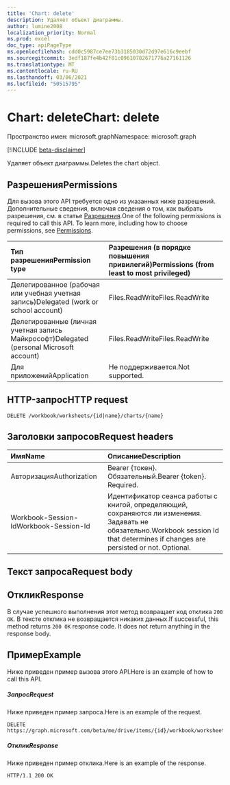 ```yaml
---
title: 'Chart: delete'
description: Удаляет объект диаграммы.
author: lumine2008
localization_priority: Normal
ms.prod: excel
doc_type: apiPageType
ms.openlocfilehash: cdd0c5987ce7ee73b3185030d72d97e616c9eebf
ms.sourcegitcommit: 3edf187fe4b42f81c09610782671776a27161126
ms.translationtype: MT
ms.contentlocale: ru-RU
ms.lasthandoff: 03/06/2021
ms.locfileid: "50515795"
---
```

# <a name="chart-delete"></a><span data-ttu-id="c0c37-103">Chart: delete</span><span class="sxs-lookup"><span data-stu-id="c0c37-103">Chart: delete</span></span>

<span data-ttu-id="c0c37-104">Пространство имен: microsoft.graph</span><span class="sxs-lookup"><span data-stu-id="c0c37-104">Namespace: microsoft.graph</span></span>

[!INCLUDE [beta-disclaimer](../../includes/beta-disclaimer.md)]

<span data-ttu-id="c0c37-105">Удаляет объект диаграммы.</span><span class="sxs-lookup"><span data-stu-id="c0c37-105">Deletes the chart object.</span></span>
## <a name="permissions"></a><span data-ttu-id="c0c37-106">Разрешения</span><span class="sxs-lookup"><span data-stu-id="c0c37-106">Permissions</span></span>
<span data-ttu-id="c0c37-p101">Для вызова этого API требуется одно из указанных ниже разрешений. Дополнительные сведения, включая сведения о том, как выбрать разрешения, см. в статье [Разрешения](/graph/permissions-reference).</span><span class="sxs-lookup"><span data-stu-id="c0c37-p101">One of the following permissions is required to call this API. To learn more, including how to choose permissions, see [Permissions](/graph/permissions-reference).</span></span>

|<span data-ttu-id="c0c37-109">Тип разрешения</span><span class="sxs-lookup"><span data-stu-id="c0c37-109">Permission type</span></span>      | <span data-ttu-id="c0c37-110">Разрешения (в порядке повышения привилегий)</span><span class="sxs-lookup"><span data-stu-id="c0c37-110">Permissions (from least to most privileged)</span></span>              |
|:--------------------|:---------------------------------------------------------|
|<span data-ttu-id="c0c37-111">Делегированное (рабочая или учебная учетная запись)</span><span class="sxs-lookup"><span data-stu-id="c0c37-111">Delegated (work or school account)</span></span> | <span data-ttu-id="c0c37-112">Files.ReadWrite</span><span class="sxs-lookup"><span data-stu-id="c0c37-112">Files.ReadWrite</span></span>    |
|<span data-ttu-id="c0c37-113">Делегированные (личная учетная запись Майкрософт)</span><span class="sxs-lookup"><span data-stu-id="c0c37-113">Delegated (personal Microsoft account)</span></span> | <span data-ttu-id="c0c37-114">Files.ReadWrite</span><span class="sxs-lookup"><span data-stu-id="c0c37-114">Files.ReadWrite</span></span>    |
|<span data-ttu-id="c0c37-115">Для приложений</span><span class="sxs-lookup"><span data-stu-id="c0c37-115">Application</span></span> | <span data-ttu-id="c0c37-116">Не поддерживается.</span><span class="sxs-lookup"><span data-stu-id="c0c37-116">Not supported.</span></span> |

## <a name="http-request"></a><span data-ttu-id="c0c37-117">HTTP-запрос</span><span class="sxs-lookup"><span data-stu-id="c0c37-117">HTTP request</span></span>
<!-- { "blockType": "ignored" } -->
```http
DELETE /workbook/worksheets/{id|name}/charts/{name}

```
## <a name="request-headers"></a><span data-ttu-id="c0c37-118">Заголовки запросов</span><span class="sxs-lookup"><span data-stu-id="c0c37-118">Request headers</span></span>
| <span data-ttu-id="c0c37-119">Имя</span><span class="sxs-lookup"><span data-stu-id="c0c37-119">Name</span></span>       | <span data-ttu-id="c0c37-120">Описание</span><span class="sxs-lookup"><span data-stu-id="c0c37-120">Description</span></span>|
|:---------------|:----------|
| <span data-ttu-id="c0c37-121">Авторизация</span><span class="sxs-lookup"><span data-stu-id="c0c37-121">Authorization</span></span>  | <span data-ttu-id="c0c37-p102">Bearer {токен}. Обязательный.</span><span class="sxs-lookup"><span data-stu-id="c0c37-p102">Bearer {token}. Required.</span></span> |
| <span data-ttu-id="c0c37-124">Workbook-Session-Id</span><span class="sxs-lookup"><span data-stu-id="c0c37-124">Workbook-Session-Id</span></span>  | <span data-ttu-id="c0c37-p103">Идентификатор сеанса работы с книгой, определяющий, сохраняются ли изменения. Задавать не обязательно.</span><span class="sxs-lookup"><span data-stu-id="c0c37-p103">Workbook session Id that determines if changes are persisted or not. Optional.</span></span>|

## <a name="request-body"></a><span data-ttu-id="c0c37-127">Текст запроса</span><span class="sxs-lookup"><span data-stu-id="c0c37-127">Request body</span></span>

## <a name="response"></a><span data-ttu-id="c0c37-128">Отклик</span><span class="sxs-lookup"><span data-stu-id="c0c37-128">Response</span></span>

<span data-ttu-id="c0c37-p104">В случае успешного выполнения этот метод возвращает код отклика `200 OK`. В тексте отклика не возвращается никаких данных.</span><span class="sxs-lookup"><span data-stu-id="c0c37-p104">If successful, this method returns `200 OK` response code. It does not return anything in the response body.</span></span>

## <a name="example"></a><span data-ttu-id="c0c37-131">Пример</span><span class="sxs-lookup"><span data-stu-id="c0c37-131">Example</span></span>
<span data-ttu-id="c0c37-132">Ниже приведен пример вызова этого API.</span><span class="sxs-lookup"><span data-stu-id="c0c37-132">Here is an example of how to call this API.</span></span>
##### <a name="request"></a><span data-ttu-id="c0c37-133">Запрос</span><span class="sxs-lookup"><span data-stu-id="c0c37-133">Request</span></span>
<span data-ttu-id="c0c37-134">Ниже приведен пример запроса.</span><span class="sxs-lookup"><span data-stu-id="c0c37-134">Here is an example of the request.</span></span>
<!-- {
  "blockType": "request",
  "name": "chart_delete"
}-->
```http
DELETE https://graph.microsoft.com/beta/me/drive/items/{id}/workbook/worksheets/{id|name}/charts/{name}
```

##### <a name="response"></a><span data-ttu-id="c0c37-135">Отклик</span><span class="sxs-lookup"><span data-stu-id="c0c37-135">Response</span></span>
<span data-ttu-id="c0c37-136">Ниже приведен пример отклика.</span><span class="sxs-lookup"><span data-stu-id="c0c37-136">Here is an example of the response.</span></span> 
<!-- {
  "blockType": "response",
  "truncated": true,
  "@odata.type": "microsoft.graph.none"
} -->
```http
HTTP/1.1 200 OK
```

<!-- uuid: 8fcb5dbc-d5aa-4681-8e31-b001d5168d79
2015-10-25 14:57:30 UTC -->
<!--
{
  "type": "#page.annotation",
  "description": "Chart: delete",
  "keywords": "",
  "section": "documentation",
  "tocPath": "",
  "suppressions": []
}
-->


